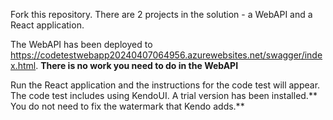 Fork this repository. There are 2 projects in the solution - a WebAPI and a React application.

The WebAPI has been deployed to https://codetestwebapp20240407064956.azurewebsites.net/swagger/index.html. **There is no work you need to do in the WebAPI**

Run the React application and the instructions for the code test will appear. The code test includes using KendoUI. A trial version has been installed.** You do not need to fix the watermark that Kendo adds.**
